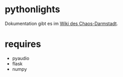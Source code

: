 pythonlights
=============

Dokumentation gibt es im [Wiki des Chaos-Darmstadt](https://wiki.chaos-darmstadt.de/wiki/Pythonlights).

requires
=============
- pyaudio
- flask
- numpy

